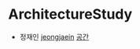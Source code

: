 # ArchitectureStudy

- 정재인 [jeongjaein](https://github.com/jeongjaein )
[공간](https://github.com/labstudydev/ArchitectureStudy/tree/master/jeongjaein)
